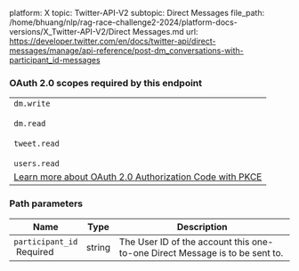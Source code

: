 platform: X
topic: Twitter-API-V2
subtopic: Direct Messages
file_path: /home/bhuang/nlp/rag-race-challenge2-2024/platform-docs-versions/X_Twitter-API-V2/Direct Messages.md
url: https://developer.twitter.com/en/docs/twitter-api/direct-messages/manage/api-reference/post-dm_conversations-with-participant_id-messages

### OAuth 2.0 scopes required by this endpoint

|     |
| --- |
| `dm.write`<br><br>`dm.read`<br><br>`tweet.read`<br><br>`users.read` |
| [Learn more about OAuth 2.0 Authorization Code with PKCE](https://developer.twitter.com/en/docs/twitter-api/oauth2) |

### Path parameters

| Name | Type | Description |
| --- | --- | --- |
| `participant_id`  <br> Required | string | The User ID of the account this one-to-one Direct Message is to be sent to. |
